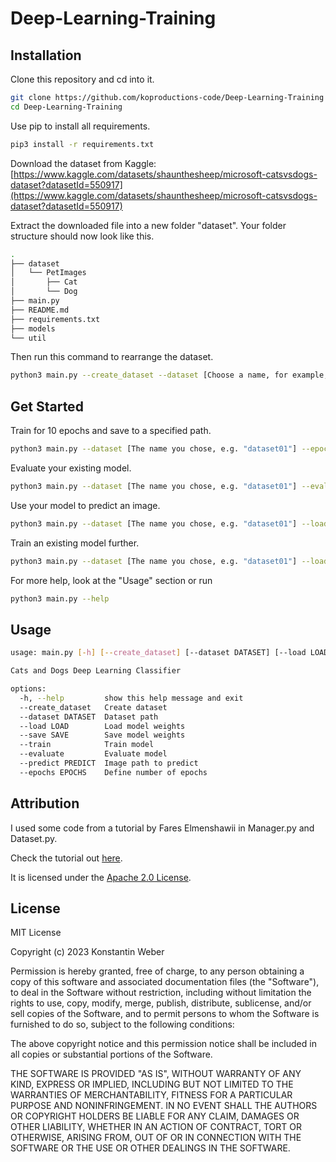 # Deep-Learning-Training

## Installation
Clone this repository and cd into it.
```bash
git clone https://github.com/koproductions-code/Deep-Learning-Training
cd Deep-Learning-Training
```

Use pip to install all requirements.

```bash
pip3 install -r requirements.txt
```

Download the dataset from Kaggle:
[https://www.kaggle.com/datasets/shaunthesheep/microsoft-catsvsdogs-dataset?datasetId=550917](https://www.kaggle.com/datasets/shaunthesheep/microsoft-catsvsdogs-dataset?datasetId=550917)

Extract the downloaded file into a new folder "dataset". Your folder structure should now look like this.
```bash
.
├── dataset
│   └── PetImages
│       ├── Cat
│       └── Dog
├── main.py
├── README.md
├── requirements.txt
├── models
└── util
```

Then run this command to rearrange the dataset.
```bash
python3 main.py --create_dataset --dataset [Choose a name, for example, "dataset01"]
```

## Get Started

Train for 10 epochs and save to a specified path.
```bash
python3 main.py --dataset [The name you chose, e.g. "dataset01"] --epochs 10 --train --save [path]
```

Evaluate your existing model.
```bash
python3 main.py --dataset [The name you chose, e.g. "dataset01"] --evaluate --load [path]
```

Use your model to predict an image.
```bash
python3 main.py --dataset [The name you chose, e.g. "dataset01"] --load [model path] --predict [image path]
```

Train an existing model further.
```bash
python3 main.py --dataset [The name you chose, e.g. "dataset01"] --load [old model path] --epochs 10 --train --save [new model path]
```

For more help, look at the "Usage" section or run
```bash
python3 main.py --help
```

## Usage

```bash
usage: main.py [-h] [--create_dataset] [--dataset DATASET] [--load LOAD] [--save SAVE] [--train] [--evaluate] [--predict PREDICT] [--epochs EPOCHS]

Cats and Dogs Deep Learning Classifier

options:
  -h, --help         show this help message and exit
  --create_dataset   Create dataset
  --dataset DATASET  Dataset path
  --load LOAD        Load model weights
  --save SAVE        Save model weights
  --train            Train model
  --evaluate         Evaluate model
  --predict PREDICT  Image path to predict
  --epochs EPOCHS    Define number of epochs
```

## Attribution
I used some code from a tutorial by Fares Elmenshawii in Manager.py and Dataset.py.

Check the tutorial out [here](https://www.kaggle.com/code/fareselmenshawii/cats-vs-dogs-classification/notebook).

It is licensed under the [Apache 2.0 License](https://github.com/koproductions-code/Deep-Learning-Training/blob/master/Fares-Elmenshawii-License.md).


## License
MIT License

Copyright (c) 2023 Konstantin Weber

Permission is hereby granted, free of charge, to any person obtaining a copy
of this software and associated documentation files (the "Software"), to deal
in the Software without restriction, including without limitation the rights
to use, copy, modify, merge, publish, distribute, sublicense, and/or sell
copies of the Software, and to permit persons to whom the Software is
furnished to do so, subject to the following conditions:

The above copyright notice and this permission notice shall be included in all
copies or substantial portions of the Software.

THE SOFTWARE IS PROVIDED "AS IS", WITHOUT WARRANTY OF ANY KIND, EXPRESS OR
IMPLIED, INCLUDING BUT NOT LIMITED TO THE WARRANTIES OF MERCHANTABILITY,
FITNESS FOR A PARTICULAR PURPOSE AND NONINFRINGEMENT. IN NO EVENT SHALL THE
AUTHORS OR COPYRIGHT HOLDERS BE LIABLE FOR ANY CLAIM, DAMAGES OR OTHER
LIABILITY, WHETHER IN AN ACTION OF CONTRACT, TORT OR OTHERWISE, ARISING FROM,
OUT OF OR IN CONNECTION WITH THE SOFTWARE OR THE USE OR OTHER DEALINGS IN THE
SOFTWARE.
